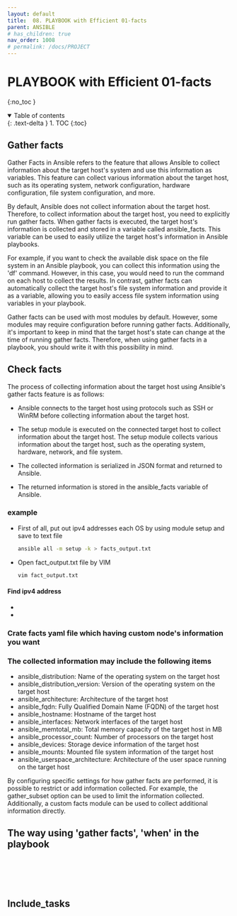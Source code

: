 ```yaml
---
layout: default
title:  08. PLAYBOOK with Efficient 01-facts
parent: ANSIBLE
# has_children: true
nav_order: 1008
# permalink: /docs/PROJECT
---
```


# PLAYBOOK with Efficient 01-facts

{:no_toc }

<details open markdown="block">  
  <summary>
    Table of contents
  </summary>
  {: .text-delta }
1. TOC  
{:toc}
</details>

## Gather facts  

Gather Facts in Ansible refers to the feature that allows Ansible to collect information about the target host's system and use this information as variables. This feature can collect various information about the target host, such as its operating system, network configuration, hardware configuration, file system configuration, and more.

By default, Ansible does not collect information about the target host. Therefore, to collect information about the target host, you need to explicitly run gather facts. When gather facts is executed, the target host's information is collected and stored in a variable called ansible_facts. This variable can be used to easily utilize the target host's information in Ansible playbooks.

For example, if you want to check the available disk space on the file system in an Ansible playbook, you can collect this information using the 'df' command. However, in this case, you would need to run the command on each host to collect the results. In contrast, gather facts can automatically collect the target host's file system information and provide it as a variable, allowing you to easily access file system information using variables in your playbook.

Gather facts can be used with most modules by default. However, some modules may require configuration before running gather facts. Additionally, it's important to keep in mind that the target host's state can change at the time of running gather facts. Therefore, when using gather facts in a playbook, you should write it with this possibility in mind.

## Check facts  

The process of collecting information about the target host using Ansible's gather facts feature is as follows:

* Ansible connects to the target host using protocols such as SSH or WinRM before collecting information about the target host.

* The setup module is executed on the connected target host to collect information about the target host. The setup module collects various information about the target host, such as the operating system, hardware, network, and file system.

* The collected information is serialized in JSON format and returned to Ansible.

* The returned information is stored in the ansible_facts variable of Ansible.

### example

* First of all, put out ipv4 addresses each OS by using module setup and save to text file

  ```sh
  ansible all -m setup -k > facts_output.txt
  ```

* Open fact_output.txt file by VIM

  ```sh
  vim fact_output.txt
  ```

#### Find ipv4 address  

* 

* 

### Crate facts yaml file which having custom node's information you want


### The collected information may include the following items

* ansible_distribution: Name of the operating system on the target host
* ansible_distribution_version: Version of the operating system on the target host
* ansible_architecture: Architecture of the target host
* ansible_fqdn: Fully Qualified Domain Name (FQDN) of the target host
* ansible_hostname: Hostname of the target host
* ansible_interfaces: Network interfaces of the target host
* ansible_memtotal_mb: Total memory capacity of the target host in MB
* ansible_processor_count: Number of processors on the target host
* ansible_devices: Storage device information of the target host
* ansible_mounts: Mounted file system information of the target host
* ansible_userspace_architecture: Architecture of the user space running on the target host

By configuring specific settings for how gather facts are performed, it is possible to restrict or add information collected. For example, the gather_subset option can be used to limit the information collected. Additionally, a custom facts module can be used to collect additional information directly.

## The way using 'gather facts', 'when' in the playbook

<table>
  <pre>
    <code ="language=yaml">
    </code>
  </pre>
</table>

## Include_tasks
